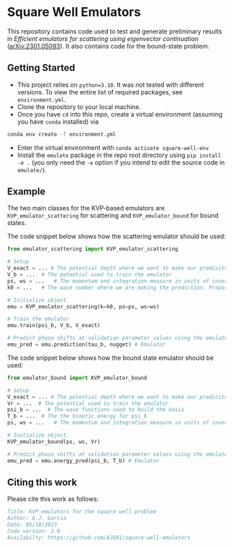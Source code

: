 # Square Well Emulators

This repository contains code used to test and generate preliminary results in
*Efficient emulators for scattering using eigenvector continuation* ([arXiv:2301.05093][arXiv]).
It also contains code for the bound-state problem.

## Getting Started

* This project relies on `python=3.10`. It was not tested with different versions.
  To view the entire list of required packages, see `environment.yml`.
* Clone the repository to your local machine.
* Once you have `cd` into this repo, create a virtual environment (assuming you have `conda` installed) via
```bash
conda env create -f environment.yml
```
* Enter the virtual environment with `conda activate square-well-env`
* Install the `emulate` package in the repo root directory using `pip install -e .`
  (you only need the `-e` option if you intend to edit the source code in `emulate/`).


## Example

The two main classes for the KVP-based emulators are `KVP_emulator_scattering` for scattering and `KVP_emulator_bound` for bound states.

The code snippet below shows how the scattering emulator should be used:
```python
from emulator_scattering import KVP_emulator_scattering

# Setup
V_exact = ... # The potential depth where we want to make our prediciton
V_b = ...  # The potential used to train the emulator
ps, ws = ...   # The momentum and integration measure in units of inverse fm, corresponding to the potential mesh
k0 = ...   # The wave number where we are making the prediction. Proportional to the square root of the energy.

# Initialize object.
emu = KVP_emulator_scattering(k=k0, ps=ps, ws=ws)

# Train the emulator
emu.train(psi_b, V_b, V_exact)

# Predict phase shifts at validation parameter values using the emulator
emu_pred = emu.prediction(tau_b, nugget) # Emulator
```

The code snippet below shows how the bound state emulator should be used:
```python
from emulator_bound import KVP_emulator_bound

# Setup
V_exact = ... # The potential depth where we want to make our prediciton
Vr = ...  # The potential used to train the emulator
psi_b = ...  # The wave functions used to build the basis
T_b = ...  # The the kinetic energy for psi_b
ps, ws = ...   # The momentum and integration measure in units of inverse fm, corresponding to the potential mesh

# Initialize object.
KVP_emulator_bound(ps, ws, Vr)

# Predict phase shifts at validation parameter values using the emulator
emu_pred = emu.energy_pred(psi_b, T_b) # Emulator
```

## Citing this work

Please cite this work as follows:

```bibtex
Title: KVP emulators for the square well problem
Author: A.J. Garcia
Date: 05/18/2023
Code version: 2.0
Availabilty: https://github.com/AJG91/square-well-emulators
```

[arxiv]: https://arxiv.org/abs/2007.03635

